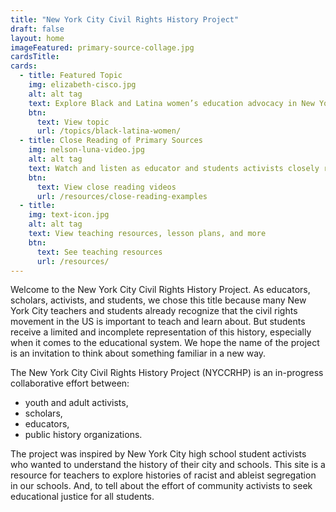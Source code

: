 ```yaml
---
title: "New York City Civil Rights History Project"
draft: false
layout: home
imageFeatured: primary-source-collage.jpg
cardsTitle: 
cards:
  - title: Featured Topic
    img: elizabeth-cisco.jpg
    alt: alt tag
    text: Explore Black and Latina women’s education advocacy in New York City from from the late 1800s to the present.
    btn:
      text: View topic
      url: /topics/black-latina-women/
  - title: Close Reading of Primary Sources
    img: nelson-luna-video.jpg
    alt: alt tag
    text: Watch and listen as educator and students activists closely read primary sources that resonate with them.
    btn:
      text: View close reading videos
      url: /resources/close-reading-examples
  - title: 
    img: text-icon.jpg
    alt: alt tag
    text: View teaching resources, lesson plans, and more
    btn:
      text: See teaching resources
      url: /resources/
---
```


Welcome to the New York City Civil Rights History Project. As educators, scholars, activists, and students, we chose this title because many New York City teachers and students already recognize that the civil rights movement in the US is important to teach and learn about. But students receive a limited and incomplete representation of this history, especially when it comes to the educational system. We hope the name of the project is an invitation to think about something familiar in a new way.

The New York City Civil Rights History Project (NYCCRHP) is an in-progress collaborative effort between:

- youth and adult activists,
- scholars,
- educators,
- public history organizations.

The project was inspired by New York City high school student activists who wanted to understand the history of their city and schools. This site is a resource for teachers to explore histories of racist and ableist segregation in our schools. And, to tell about the effort of community activists to seek educational justice for all students.
